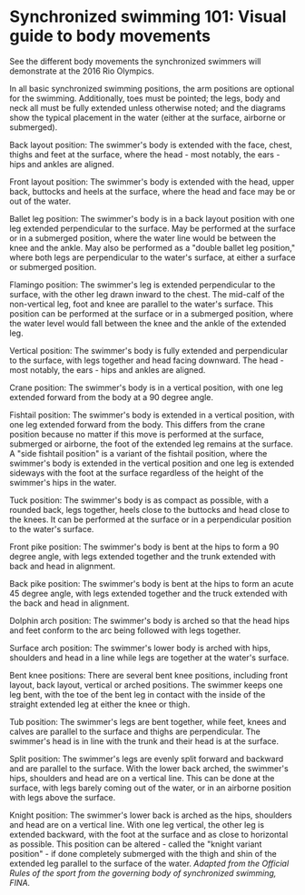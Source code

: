 Synchronized swimming 101: Visual guide to body movements
=========================================================

See the different body movements the synchronized swimmers will demonstrate at the 2016 Rio Olympics.

In all basic synchronized swimming positions, the arm positions are optional for the swimming. Additionally, toes must be pointed; the legs, body and neck all must be fully extended unless otherwise noted; and the diagrams show the typical placement in the water (either at the surface, airborne or submerged).

Back layout position: The swimmer's body is extended with the face, chest, thighs and feet at the surface, where the head - most notably, the ears - hips and ankles are aligned.

Front layout position: The swimmer's body is extended with the head, upper back, buttocks and heels at the surface, where the head and face may be or out of the water.

Ballet leg position: The swimmer's body is in a back layout position with one leg extended perpendicular to the surface. May be performed at the surface or in a submerged position, where the water line would be between the knee and the ankle. May also be performed as a "double ballet leg position," where both legs are perpendicular to the water's surface, at either a surface or submerged position.

Flamingo position: The swimmer's leg is extended perpendicular to the surface, with the other leg drawn inward to the chest. The mid-calf of the non-vertical leg, foot and knee are parallel to the water's surface. This position can be performed at the surface or in a submerged position, where the water level would fall between the knee and the ankle of the extended leg.

Vertical position: The swimmer's body is fully extended and perpendicular to the surface, with legs together and head facing downward. The head - most notably, the ears - hips and ankles are aligned.

Crane position: The swimmer's body is in a vertical position, with one leg extended forward from the body at a 90 degree angle.

Fishtail position: The swimmer's body is extended in a vertical position, with one leg extended forward from the body. This differs from the crane position because no matter if this move is performed at the surface, submerged or airborne, the foot of the extended leg remains at the surface. A "side fishtail position" is a variant of the fishtail position, where the swimmer's body is extended in the vertical position and one leg is extended sideways with the foot at the surface regardless of the height of the swimmer's hips in the water.

Tuck position: The swimmer's body is as compact as possible, with a rounded back, legs together, heels close to the buttocks and head close to the knees. It can be performed at the surface or in a perpendicular position to the water's surface.

Front pike position: The swimmer's body is bent at the hips to form a 90 degree angle, with legs extended together and the trunk extended with back and head in alignment.

Back pike position: The swimmer's body is bent at the hips to form an acute 45 degree angle, with legs extended together and the truck extended with the back and head in alignment.

Dolphin arch position: The swimmer's body is arched so that the head hips and feet conform to the arc being followed with legs together.

Surface arch position: The swimmer's lower body is arched with hips, shoulders and head in a line while legs are together at the water's surface.

Bent knee positions: There are several bent knee positions, including front layout, back layout, vertical or arched positions. The swimmer keeps one leg bent, with the toe of the bent leg in contact with the inside of the straight extended leg at either the knee or thigh.

Tub position: The swimmer's legs are bent together, while feet, knees and calves are parallel to the surface and thighs are perpendicular. The swimmer's head is in line with the trunk and their head is at the surface.

Split position: The swimmer's legs are evenly split forward and backward and are parallel to the surface. With the lower back arched, the swimmer's hips, shoulders and head are on a vertical line. This can be done at the surface, with legs barely coming out of the water, or in an airborne position with legs above the surface.

Knight position: The swimmer's lower back is arched as the hips, shoulders and head are on a vertical line. With one leg vertical, the other leg is extended backward, with the foot at the surface and as close to horizontal as possible. This position can be altered - called the "knight variant position" - if done completely submerged with the thigh and shin of the extended leg parallel to the surface of the water.
*Adapted from the Official Rules of the sport from the governing body of synchronized swimming, FINA.*


